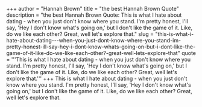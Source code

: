 +++
author = "Hannah Brown"
title = "the best Hannah Brown Quote"
description = "the best Hannah Brown Quote: This is what I hate about dating - when you just don't know where you stand. I'm pretty honest, I'll say, 'Hey I don't know what's going on,' but I don't like the game of it. Like, do we like each other? Great, well let's explore that."
slug = "this-is-what-i-hate-about-dating---when-you-just-dont-know-where-you-stand-im-pretty-honest-ill-say-hey-i-dont-know-whats-going-on-but-i-dont-like-the-game-of-it-like-do-we-like-each-other?-great-well-lets-explore-that"
quote = '''This is what I hate about dating - when you just don't know where you stand. I'm pretty honest, I'll say, 'Hey I don't know what's going on,' but I don't like the game of it. Like, do we like each other? Great, well let's explore that.'''
+++
This is what I hate about dating - when you just don't know where you stand. I'm pretty honest, I'll say, 'Hey I don't know what's going on,' but I don't like the game of it. Like, do we like each other? Great, well let's explore that.
